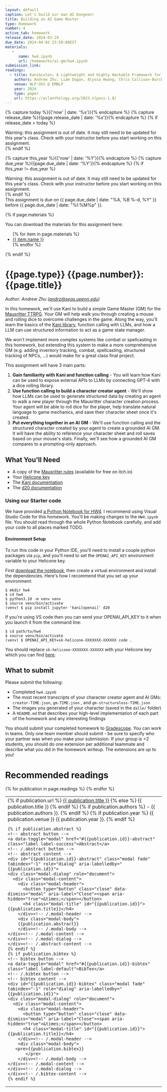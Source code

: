 ```yaml
---
layout: default
caption: Let's build our own AI Dungeon!
title: Building an AI Game Master
type: Homework
number: 4
active_tab: homework
release_date: 2024-03-19
due_date: 2024-04-02 23:59:00EST
materials:
   -
      name: hw4.ipynb
      url: /homeworks/ai-gm/hw4.ipynb
submission_link:
readings:
  - title: Kani&colon; A Lightweight and Highly Hackable Framework for Building Language Model Applications
    authors: Andrew Zhu, Liam Dugan, Alyssa Hwang, Chris Callison-Burch
    venue: NLP-OSS @ EMNLP
    year: 2024
    type: paper
    url: https://aclanthology.org/2023.nlposs-1.8/
---
```


<!-- Check whether the assignment is ready to release -->
{% capture today %}{{'now' | date: '%s'}}{% endcapture %}
{% capture release_date %}{{page.release_date | date: '%s'}}{% endcapture %}
{% if release_date > today %}
<div class="alert alert-danger">
Warning: this assignment is out of date.  It may still need to be updated for this year's class.  Check with your instructor before you start working on this assignment.
</div>
{% endif %}
<!-- End of check whether the assignment is up to date -->


<!-- Check whether the assignment is up to date -->
{% capture this_year %}{{'now' | date: '%Y'}}{% endcapture %}
{% capture due_year %}{{page.due_date | date: '%Y'}}{% endcapture %}
{% if this_year != due_year %}
<div class="alert alert-danger">
Warning: this assignment is out of date.  It may still need to be updated for this year's class.  Check with your instructor before you start working on this assignment.
</div>
{% endif %}
<!-- End of check whether the assignment is up to date -->


<div class="alert alert-info">
This assignment is due on {{ page.due_date | date: "%A, %B %-d, %Y" }} before {{ page.due_date | date: "%I:%M%p" }}. 
</div>

{% if page.materials %}
<div class="alert alert-info">
You can download the materials for this assignment here:
<ul>
{% for item in page.materials %}
<li><a href="{{item.url}}">{{ item.name }}</a></li>
{% endfor %}
</ul>
</div>
{% endif %}


{{page.type}} {{page.number}}: {{page.title}}
=============================================================

*Author: Andrew Zhu (andrz@seas.upenn.edu)*

In this homework, we'll use Kani to build a simple Game Master (GM) for
the [Mausritter TTRPG](https://losing-games.itch.io/mausritter). Your GM will help walk you through creating a mouse and
rolling dice to overcome challenges in the game. Along the way, you'll learn the basics of
the [Kani library](https://kani.readthedocs.io/en/latest/), function calling with LLMs, and how a LLM can use structured
information to act as a game state manager.

We won't implement more complex systems like combat or spellcasting in this homework, but extending this system to make
a more comprehensive GM (e.g. adding inventory tracking, combat, spellcasting, structured tracking of NPCs, ...) would
make for a great class final project.

This assignment will have 3 main parts:

1. **Gain familiarity with Kani and function calling** - You will learn how Kani can be used to expose external APIs to
   LLMs by connecting GPT-4 with a dice rolling library.
2. **Use function calling to build a character creator agent** - We'll show how LLMs can be used to generate structured
   data by creating an agent to walk a new player through the Mausritter character creation process. Your agent will be
   able to roll dice for the player, help translate natural language to game mechanics, and save their character sheet
   once it's created.
3. **Put everything together in an AI GM** - We'll use function calling and the structured character created by
   your agent to create a grounded AI GM. It will have the ability to reference your character sheet and roll saves
   based on your mouse's stats. Finally, we'll see how a grounded AI GM compares to a prompting-only approach. 

## What You'll Need

- A copy of the [Mausritter rules](https://losing-games.itch.io/mausritter) (available for free on itch.io)
- Your [Helicone key](https://www.helicone.ai/developer)
- The [Kani documentation](https://kani.readthedocs.io/en/latest/)
- The [d20 documentation](https://d20.readthedocs.io/en/latest/start.html)

### Using our Starter code

We have provided [a Python Notebook for HW4]({{page.materials[0].url}}). I recommend using Visual Studio Code
for this homework. You'll be making changes to the `HW4.ipynb` file. You should read through the whole Python Notebook
carefully, and add your code to all places marked TODO.

#### Environment Setup

To run this code in your Python IDE, you'll need to install a couple python packages via `pip`, and you'll need to set
the `OPENAI_API_KEY` environment variable to your Helicone key.

First [download the notebook]({{page.materials[0].url}}), then create a virtual environment and install
the dependencies. Here's how I recommend that you set up your environment:

```shell
$ mkdir hw4
$ cd hw4
$ python3.10 -m venv venv
$ source venv/bin/activate
(venv) $ pip install jupyter 'kani[openai]' d20
```

If you're using VS code then you can send your OPENAI_API_KEY to it when you launch it from
the command line:

```
$ cd path/to/hw4
$ source venv/bin/activate
(venv) $ OPENAI_API_KEY=sk-helicone-XXXXXXX-XXXXXX code .
```

You should replace `sk-helicone-XXXXXXX-XXXXXX` with your Helicone key which you can
find [here](https://edstem.org/us/courses/50468/discussion/4413041).

## What to submit

Please submit the following:

- Completed `hw4.ipynb`
- The most recent transcripts of your character creator agent and AI GMs: `creator-TIME.json`, `gm-TIME.json` ,
  and `gm-structureless-TIME.json`
- The images you generated of your character (saved in the `dalle/` folder)
- A `README.md` that describes your high-level implementation of each part of the homework and any interesting findings

You should submit your completed homework to [Gradescope]({page.submission_link}). You can work in teams. Only one team
member should submit - be sure to specify who your partner was when you make your submission. If your group is >2
students, you should do one extension per additional teammate and describe what you did in the homework writeup. The
extensions are up to you!

# Recommended readings

<table>
   {% for publication in page.readings %}
    <tr>
      <td>
	{% if publication.url %}
		<a href="{{ publication.url }}">{{ publication.title }}</a>
        {% else %}
		{{ publication.title }}
	{% endif %}
	{% if publication.authors %}	      
		- {{ publication.authors }}.
	{% endif %}
	{% if publication.year %}	
		{{ publication.venue }}  {{ publication.year }}.
	{% endif %}

	{% if publication.abstract %}
	<!-- abstract button -->
	<a data-toggle="modal" href="#{{publication.id}}-abstract" class="label label-success">Abstract</a>
	<!-- /.abstract button -->
	<!-- abstract content -->
	<div id="{{publication.id}}-abstract" class="modal fade" tabindex="-1" role="dialog" aria-labelledby="{{publication.id}}">
    <div class="modal-dialog" role="document">
      <div class="modal-content">
        <div class="modal-header">
          <button type="button" class="close" data-dismiss="modal" aria-label="Close"><span aria-hidden="true">&times;</span></button>
          <h4 class="modal-title" id="{{publication.id}}">{{publication.title}}</h4>
        </div><!-- /.modal-header -->
        <div class="modal-body">
        {{publication.abstract}}
        </div><!-- /.modal-body -->
	</div><!-- /.modal-content -->
	</div><!-- /.modal-dialog -->
	</div><!-- /.abstract-content -->
	{% endif %}
	{% if publication.bibtex %}
	<!-- bibtex button -->
	<a data-toggle="modal" href="#{{publication.id}}-bibtex" class="label label-default">BibTex</a>
	<!-- /.bibtex button -->
	<!-- bibtex content -->
	<div id="{{publication.id}}-bibtex" class="modal fade" tabindex="-1" role="dialog" aria-labelledby="{{publication.id}}">
    <div class="modal-dialog" role="document">
      <div class="modal-content">
        <div class="modal-header">
          <button type="button" class="close" data-dismiss="modal" aria-label="Close"><span aria-hidden="true">&times;</span></button>
          <h4 class="modal-title" id="{{publication.id}}">{{publication.title}}</h4>
        </div><!-- /.modal-header -->
        <div class="modal-body">
 	   <pre>{{publication.bibtex}}
           </pre>
        </div><!-- /.modal-body -->
	</div><!-- /.modal-content -->
	</div><!-- /.modal-dialog -->
	</div><!-- /.bibtex-content -->
	{% endif %}

</td></tr>
  {% endfor %}
</table>
